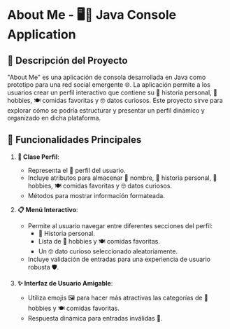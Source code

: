 # About Me - 🖥️💬 Java Console Application

## 📜 Descripción del Proyecto

"About Me" es una aplicación de consola desarrollada en Java como prototipo para una red social emergente 🌐. La aplicación permite a los usuarios crear un perfil interactivo que contiene su 📝 historia personal, 🎨 hobbies, 🍽️ comidas favoritas y 🤓 datos curiosos. Este proyecto sirve para explorar cómo se podría estructurar y presentar un perfil dinámico y organizado en dicha plataforma.

## 🌟 Funcionalidades Principales

1. **💾 Clase Perfil**:

    - Representa el 👤 perfil del usuario.
    - Incluye atributos para almacenar 🪪 nombre, 📝 historia personal, 🎨 hobbies, 🍽️ comidas favoritas y 🤓 datos curiosos.
    - Métodos para mostrar información formateada.

2. **📋 Menú Interactivo**:

    - Permite al usuario navegar entre diferentes secciones del perfil:
        - 📝 Historia personal.
        - Lista de 🎨 hobbies y 🍽️ comidas favoritas.
        - Un 🤓 dato curioso seleccionado aleatoriamente.
    - Incluye validación de entradas para una experiencia de usuario robusta 🛡️.

3. **✨ Interfaz de Usuario Amigable**:

    - Utiliza emojis 🖼️ para hacer más atractivas las categorías de 🎨 hobbies y 🍽️ comidas favoritas.
    - Respuesta dinámica para entradas inválidas 🚫.
